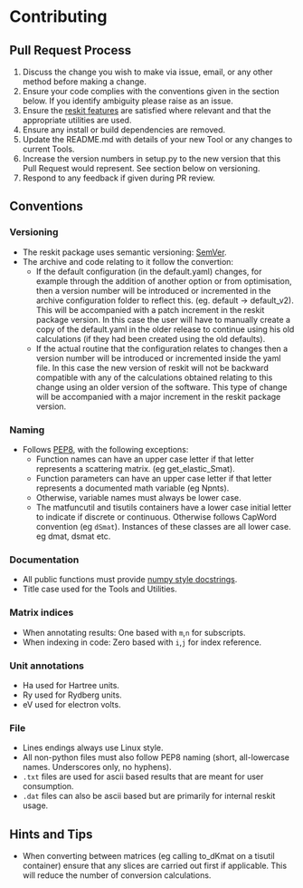 # Contributing

## Pull Request Process

1. Discuss the change you wish to make via issue, email, or any other method before making a change.
2. Ensure your code complies with the conventions given in the section below. If you identify ambiguity please raise as an issue.
3. Ensure the [reskit features](https://github.com/petersbingham/reskit) are satisfied where relevant and that the appropriate utilities are used. 
4. Ensure any install or build dependencies are removed.
5. Update the README.md with details of your new Tool or any changes to current Tools.
6. Increase the version numbers in setup.py to the new version that this Pull Request would represent. See section below on versioning.
7. Respond to any feedback if given during PR review.

## Conventions

### Versioning
 - The reskit package uses semantic versioning: [SemVer](http://semver.org/).
 - The archive and code relating to it follow the convertion:
   - If the default configuration (in the default.yaml) changes, for example through the addition of another option or from optimisation, then a version number will be introduced or incremented in the archive configuration folder to reflect this. (eg. default -> default_v2). This will be accompanied with a patch increment in the reskit package version. In this case the user will have to manually create a copy of the default.yaml in the older release to continue using his old calculations (if they had been created using the old defaults).
   - If the actual routine that the configuration relates to changes then a version number will be introduced or incremented inside the yaml file. In this case the new version of reskit will not be backward compatible with any of the calculations obtained relating to this change using an older version of the software. This type of change will be accompanied with a major increment in the reskit package version.
 
### Naming
 - Follows [PEP8](https://www.python.org/dev/peps/pep-0008/), with the following exceptions:
   - Function names can have an upper case letter if that letter represents a scattering matrix. (eg get_elastic_Smat).
   - Function parameters can have an upper case letter if that letter represents a documented math variable (eg Npnts).
   - Otherwise, variable names must always be lower case.
   - The matfuncutil and tisutils containers have a lower case initial letter to indicate if discrete or continuous. Otherwise follows CapWord convention (eg `dSmat`). Instances of these classes are all lower case. eg dmat, dsmat etc.

### Documentation
 - All public functions must provide [numpy style docstrings](http://www.numpy.org/devdocs/docs/howto_document.html).
 - Title case used for the Tools and Utilities.

### Matrix indices
 - When annotating results: One based with `m`,`n` for subscripts.
 - When indexing in code: Zero based with `i`,`j` for index reference.

### Unit annotations
 - Ha used for Hartree units.
 - Ry used for Rydberg units.
 - eV used for electron volts.
 
### File
 - Lines endings always use Linux style.
 - All non-python files must also follow PEP8 naming (short, all-lowercase names. Underscores only, no hyphens).
 - `.txt` files are used for ascii based results that are meant for user consumption.
 - `.dat` files can also be ascii based but are primarily for internal reskit usage.

## Hints and Tips
 - When converting between matrices (eg calling to_dKmat on a tisutil container) ensure that any slices are carried out first if applicable. This will reduce the number of conversion calculations.
